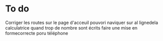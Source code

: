 # To do
Corriger les routes sur le page d'acceuil
 pouvori naviquer sur al lignedela calculatrice quand trop de nombre sont écrits
  faire une mise en formecorrecte poru téléphone 
  